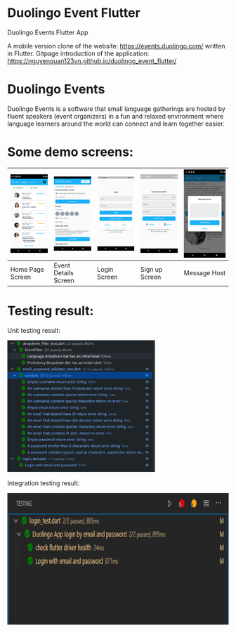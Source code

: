 # Duolingo Event Flutter

Duolingo Events Flutter App

A mobile version clone of the website: https://events.duolingo.com/ written in Flutter.
Gitpage introduction of the application: https://nguyenquan123vn.github.io/duolingo_event_flutter/

# Duolingo Events
Duolingo Events is a software that small language gatherings are hosted by fluent speakers (event organizers) in a fun and relaxed environment where language learners around the world can connect and learn together easier.

# Some demo screens:
| <img src="https://github.com/nguyenquan123vn/duolingo_event_flutter/blob/master/assets/Screenshot/Home.png" width="200"> | <img src="https://github.com/nguyenquan123vn/duolingo_event_flutter/blob/master/assets/Screenshot/EventDetail.png" width="200"> | <img src="https://github.com/nguyenquan123vn/duolingo_event_flutter/blob/master/assets/Screenshot/LogIn.png" width="200"> | <img src="https://github.com/nguyenquan123vn/duolingo_event_flutter/blob/master/assets/Screenshot/SignUp.png" width="200"> | <img src="https://github.com/nguyenquan123vn/duolingo_event_flutter/blob/master/assets/Screenshot/Modal.png" width="200"> |
| --- | --- | --- | --- | --- |
| Home Page Screen | Event Details Screen | Login Screen | Sign up Screen | Message Host |

# Testing result:
Unit testing result:

<img src="https://github.com/nguyenquan123vn/duolingo_event_flutter/blob/master/assets/Screenshot/unit_testing_pass.PNG" witdth="350" height="300">

Integration testing result: 

<img src="https://github.com/nguyenquan123vn/duolingo_event_flutter/blob/master/assets/Screenshot/integrate_testing_pass.png" witdth="300" height="300">
